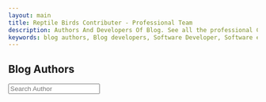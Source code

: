 ```yaml
---
layout: main
title: Reptile Birds Contributer - Professional Team
description: Authors And Developers Of Blog. See all the professional Contributers To Reptile Birds
keywords: blog authors, Blog developers, Software Developer, Software engineer, Java Developer, Angular Develpers
---
```

<script type="application/ld+json">
{
  "@context": "https://schema.org",
  "@graph": [
    {
      "@type": "Organization",
      "name": "ReptileBirds",
      "url": "https://reptilebirds.com/",
      "logo": "https://reptilebirds.com/assets/img/logo.png"
    },
    {
      "@type": "WebSite",
      "url": "https://reptilebirds.com/",
      "potentialAction": {
        "@type": "SearchAction",
        "target": "https://reptilebirds.com/search?q={search_term_string}",
        "query-input": "required name=search_term_string"
      }
    },
    {
      "@type": "BreadcrumbList",
      "itemListElement": [
        {
          "@type": "ListItem",
          "position": 1,
          "name": "Home",
          "item": "https://reptilebirds.com/"
        },
        {
          "@type": "ListItem",
          "position": 2,
          "name": "Authors",
          "item": "https://reptilebirds.com/authors"
        },
        {
          "@type": "ListItem",
          "position": 3,
          "name": "Sohail Anwar",
          "item": "https://reptilebirds.com/sohail-anwar"
        }
      ]
    },
    {
      "@type": "ItemList",
      "name": "Authors Listing",
      "itemListElement": [
        {
          "@type": "ListItem",
          "position": 1,
          "item": {
            "@type": "Person",
            "name": "Sohail Anwar",
            "jobTitle": "Senior Software engineer",
            "image": "https://reptilebirds.com/assets/img/sohail-anwar.png",
            "description": "Proficient problem-solver and collaborator, skilled at translating business requirements into robust technical solutions.",
            "url": "https://reptilebirds.com/sohail-anwar",
            "knowsAbout": [
              "Java",
              "Angular",
              "Spring Boot",
              "Android"
            ]
          }
        }
      ]
    }
  ]
}
</script>

<!-- hero section -->
<section style="width: 100%;">
    <h1>Blog Authors</h1>

<div class="search-container">
   <i class="fas fa-search search-icon"></i>
   <input type="text" class="search-bar" id="searchInput" placeholder="Search Author">
</div>


<div class="container">
<div class="tool-grid" id="authorsGrid">
</div>
</div>
<script src="/assets/js/authors.js"></script>

